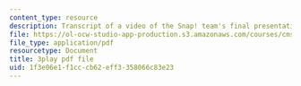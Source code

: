 ```yaml
---
content_type: resource
description: Transcript of a video of the Snap! team's final presentation.
file: https://ol-ocw-studio-app-production.s3.amazonaws.com/courses/cms-611j-creating-video-games-fall-2014/1f3e06e1f1cccb62eff3358066c83e23_sKolTx6sxUo.pdf
file_type: application/pdf
resourcetype: Document
title: 3play pdf file
uid: 1f3e06e1-f1cc-cb62-eff3-358066c83e23
---
```

